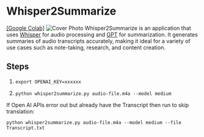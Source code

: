 # Whisper2Summarize
[\[Google Colab\]](https://colab.research.google.com/github/AndreDalwin/Whisper2Summarize/blob/main/Whisper2Summarize_Colab_Edition.ipynb) 
![Cover Photo](/misc/cover.png)
Whisper2Summarize is an application that uses [Whisper](https://github.com/openai/whisper) for audio processing and [GPT](https://platform.openai.com/docs/api-reference) for summarization. It generates summaries of audio transcripts accurately, making it ideal for a variety of use cases such as note-taking, research, and content creation.

## Steps

1. `export OPENAI_KEY=xxxxxx`

2. `python whisper2summarize.py audio-file.m4a --model medium`

If Open AI APIs error out but already have the Transcript then run to skip translation:

`python whisper2summarize.py audio-file.m4a --model medium --file Transcript.txt`